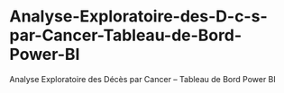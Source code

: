 # Analyse-Exploratoire-des-D-c-s-par-Cancer-Tableau-de-Bord-Power-BI
Analyse Exploratoire des Décès par Cancer – Tableau de Bord Power BI

